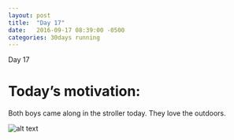```yaml
---
layout: post
title:  "Day 17"
date:   2016-09-17 08:39:00 -0500
categories: 30days running
---
```

Day 17

# Today’s motivation:

Both boys came along in the stroller today. They love the outdoors. 

![alt text]({{site.baseurl}}/img/day17.jpg "Day 17 - Snapped a screenshot at 5km")